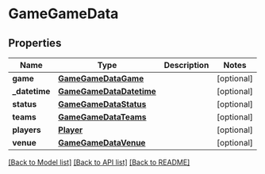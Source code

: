 # GameGameData

## Properties
Name | Type | Description | Notes
------------ | ------------- | ------------- | -------------
**game** | [**GameGameDataGame**](GameGameDataGame.md) |  | [optional] 
**_datetime** | [**GameGameDataDatetime**](GameGameDataDatetime.md) |  | [optional] 
**status** | [**GameGameDataStatus**](GameGameDataStatus.md) |  | [optional] 
**teams** | [**GameGameDataTeams**](GameGameDataTeams.md) |  | [optional] 
**players** | [**Player**](Player.md) |  | [optional] 
**venue** | [**GameGameDataVenue**](GameGameDataVenue.md) |  | [optional] 

[[Back to Model list]](../README.md#documentation-for-models) [[Back to API list]](../README.md#documentation-for-api-endpoints) [[Back to README]](../README.md)

